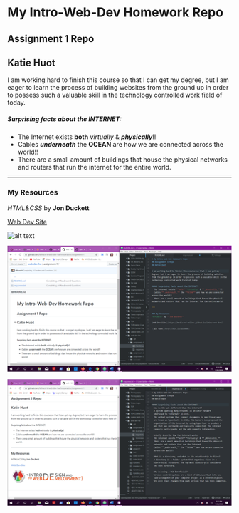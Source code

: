 # My Intro-Web-Dev Homework Repo
## Assignment 1 Repo
## Katie Huot

I am working hard to finish this course so that I can get my degree, but I am eager to learn the process of building websites from the ground up in order to possess such a valuable skill in the technology controlled work field of today.

##### Surprising facts about the INTERNET:
- The Internet exists **both** *virtually* & **_physically_**!!
- Cables **_underneath_** the **OCEAN** are how we are connected across the world!!
- There are a small amount of buildings that house the physical networks and routers that run the internet for the entire world.

***

### My Resources
*HTML&CSS* by **Jon Duckett**

[Web Dev Site](https://media-ed-online.github.io/intro-web-dev/)

![alt text](http://bit.ly/2DIVG46)

![Screenshot 1](./images/screenshot-A1a.png)

![Screenshot 2](./images/screenshot-A1b.png)
